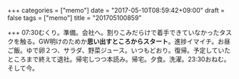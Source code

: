 +++
categories = ["memo"]
date = "2017-05-10T08:59:42+09:00"
draft = false
tags = ["memo"]
title = "201705100859"

+++
07:30むくり。準備。会社へ。割りこみだらけで着手できていなかったタスクを触る。GW明けのためか**思い出すところからスタート**。進捗イマイチ。お昼ご飯。ゆで卵２つ、サラダ、野菜ジュース。いつもどおり。復帰。予定していたところまで終えて退社。帰宅しつつ本読み。帰宅。夕食。洗濯。23:30おねむ。そして今。
